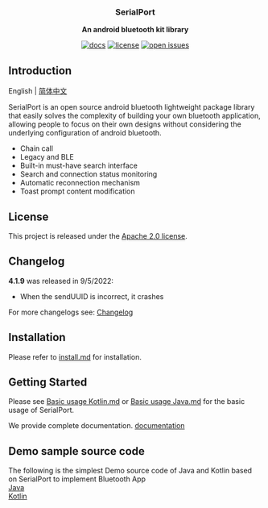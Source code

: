 <div align="center">
    <p>
    <h3>
      <b>
        SerialPort
      </b>
    </h3>
  </p>
  <p>
    <b>
      An android bluetooth kit library
    </b>
  </p>
  <p>

[![docs](https://img.shields.io/badge/docs-latest-blue)](https://serialportsample.readthedocs.io/en/latest/)
[![license](https://img.shields.io/github/license/open-mmlab/mmdetection.svg)](https://github.com/Shanyaliux/SerialPortSample/blob/master/LICENSE)
[![open issues](https://isitmaintained.com/badge/open/open-mmlab/mmdetection.svg)](https://github.com/Shanyaliux/SerialPortSample/issues)
  <br />
</div>

## Introduction
English | [简体中文](README_zh-CN.md)

SerialPort is an open source android bluetooth lightweight package library that easily solves the complexity of building your own bluetooth application, allowing people to focus on their own designs without considering the underlying configuration of android bluetooth.

- Chain call
- Legacy and BLE
- Built-in must-have search interface
- Search and connection status monitoring
- Automatic reconnection mechanism
- Toast prompt content modification

## License
This project is released under the [Apache 2.0 license](LICENSE).

## Changelog
**4.1.9** was released in 9/5/2022:
- When the sendUUID is incorrect, it crashes


For more changelogs see: [Changelog](docs/en/changelog.md)

## Installation
Please refer to [install.md](docs/en/tutorials/install.md) for installation.

## Getting Started
Please see [Basic usage Kotlin.md](docs/en/tutorials/getting_started_kotlin.md) or [Basic usage Java.md](docs/en/tutorials/getting_started_java.md) for the basic usage of SerialPort.

We provide complete documentation. [documentation](https://serialportsample.readthedocs.io/en/latest/)

## Demo sample source code
The following is the simplest Demo source code of Java and Kotlin based on SerialPort to implement Bluetooth App  
[Java](https://gitee.com/Shanya/SerialPortDemoByJava)  
[Kotlin](https://gitee.com/Shanya/SerialPortDemoByKotlin)
